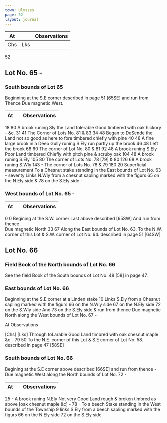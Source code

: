 ```yaml
---
town: Ulysses
page: 52
layout: journal
---
```


| At |    | Observations |
| -- | -- | ------------ |
| Chs | Lks | |

52

## Lot No. 65 -

### South bounds of Lot 65

Beginning at the S.E corner described in page 51 [65SE] and run from Thence Due magnetic West.

| At |    | Observations |
| -- | -- | ------------ |
18  80  A brook runing Sly the Land tolerable Good timbered with oak hickory - &c.
31  41  The Corner of Lots No. 81 & 83
34  48  Began to DeSende the Land not so good as here to fore timbered chiefly with 
pine
40  48  A fine large brook in a Deep Gully runing S.Ely run partly up the brook
46  48  Left the brook
68  60  The corner of Lot No. 80 & 81
92  48  A brook runing S.Ely Poor Land timbered Chiefly with pitch pine & scruby oak
104  48  A brook runing S.Ely
105  80  The corner of Lots No. 78 [79] & 80
126  68  A brook runing S.Wly
143  -  The corner of Lots No. 78 & 79
180  20  Superficial measurement To a Chesnut stake standing in the East bounds of Lot 
No. 63 - seventy Links N.Wly from a chesnut sapling marked with the figurs 65 on the N.Ely side & 78 on the S.Ely side - 

### West bounds of Lot No. 65 -

| At |    | Observations |
| -- | -- | ------------ |
0  0  Begining at the S.W. corner Last above described [65SW] And run from thence \
Due magnetic North
33  67  Along the East bounds of Lot No. 63. To the N.W. corner of this Lot & S.W. corner
of Lot No. 64. described in page 51 [64SW]

## Lot No. 66

### Field Book of the North bounds of Lot No. 66

See the field Book of the South bounds of Lot No. 48 [58] in page 47.

### East bounds of Lot No. 66

Beginning at the S.E corner at a Linden stake 10 Links S.Ely from a Chesnut sapling marked with the figurs 66 on the N.Wly side 67 on the N.Ely side 72 on the S.Wly side And 73 on the S.Ely side & run from thence Due magnetic North along the West bounds of Lot No. 67 -

At        Observations

[Chs]  [Lks]  Through toLarable Good Land timbred with oak chesnut maple &c -
79  50  To the N.E. corner of this Lot & S.E corner of Lot No. 58. described in page 47 
[58SE]

### South bounds of Lot No. 66

Begining at the S.E corner above described [66SE] and run from thence - \
Due magnetic West along the North bounds of Lot No. 72 - 

| At |    | Observations |
| -- | -- | ------------ |
25  -  A brook runing N.Ely Not very Good Land rough & broken timbred as above [oak 
chesnut maple &c] - 
78  -  To a beech Stake standing in the West bounds of the Township 9 links S.Ely from 
a beech sapling marked with the figurs 66 on the N.Ely side 72 on the S.Ely side - 

